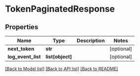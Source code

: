 # TokenPaginatedResponse

## Properties
Name | Type | Description | Notes
------------ | ------------- | ------------- | -------------
**next_token** | **str** |  | [optional] 
**log_event_list** | **list[object]** |  | [optional] 

[[Back to Model list]](../README.md#documentation-for-models) [[Back to API list]](../README.md#documentation-for-api-endpoints) [[Back to README]](../README.md)

